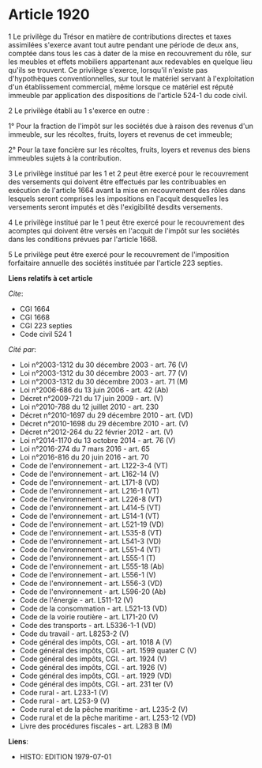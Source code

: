 # Article 1920

1  Le privilège du Trésor en matière de contributions directes et taxes assimilées s'exerce avant tout autre pendant une
période de deux ans, comptée dans tous les cas à dater de la mise en recouvrement du rôle, sur les meubles et effets
mobiliers appartenant aux redevables en quelque lieu qu'ils se trouvent. Ce privilège s'exerce, lorsqu'il n'existe pas
d'hypothèques conventionnelles, sur tout le matériel servant à l'exploitation d'un établissement commercial, même lorsque ce
matériel est réputé immeuble par application des dispositions de l'article 524-1 du code civil.

2  Le privilège établi au 1 s'exerce en outre :

1° Pour la fraction de l'impôt sur les sociétés due à raison des revenus d'un immeuble, sur les récoltes, fruits, loyers et
revenus de cet immeuble;

2° Pour la taxe foncière sur les récoltes, fruits, loyers et revenus des biens immeubles sujets à la contribution.

3  Le privilège institué par les 1 et 2 peut être exercé pour le recouvrement des versements qui doivent être effectués par
les contribuables en exécution de l'article 1664 avant la mise en recouvrement des rôles dans lesquels seront comprises les
impositions en l'acquit desquelles les versements seront imputés et dès l'exigibilité desdits versements.

4  Le privilège institué par le 1 peut être exercé pour le recouvrement des acomptes qui doivent être versés en l'acquit de
l'impôt sur les sociétés dans les conditions prévues par l'article 1668.

5  Le privilège peut être exercé pour le recouvrement de l'imposition forfaitaire annuelle des sociétés instituée par
l'article 223 septies.

**Liens relatifs à cet article**

_Cite_:

  - CGI 1664
  - CGI 1668
  - CGI 223 septies
  - Code civil 524 1

_Cité par_:

  - Loi  n°2003-1312 du 30 décembre 2003 - art. 76 (V)
  - Loi  n°2003-1312 du 30 décembre 2003 - art. 77 (V)
  - Loi n°2003-1312 du 30 décembre 2003 - art. 71 (M)
  - Loi n°2006-686 du 13 juin 2006 - art. 42 (Ab)
  - Décret n°2009-721 du 17 juin 2009 - art. (V)
  - Loi n°2010-788 du 12 juillet 2010 - art. 230
  - Décret n°2010-1697 du 29 décembre 2010 - art. (VD)
  - Décret n°2010-1698 du 29 décembre 2010 - art. (V)
  - Décret n°2012-264 du 22 février 2012 - art. (V)
  - Loi n°2014-1170 du 13 octobre 2014 - art. 76 (V)
  - Loi n°2016-274 du 7 mars 2016 - art. 65
  - Loi n°2016-816 du 20 juin 2016 - art. 70
  - Code de l'environnement - art. L122-3-4 (VT)
  - Code de l'environnement - art. L162-14 (V)
  - Code de l'environnement - art. L171-8 (VD)
  - Code de l'environnement - art. L216-1 (VT)
  - Code de l'environnement - art. L226-8 (VT)
  - Code de l'environnement - art. L414-5 (VT)
  - Code de l'environnement - art. L514-1 (VT)
  - Code de l'environnement - art. L521-19 (VD)
  - Code de l'environnement - art. L535-8 (VT)
  - Code de l'environnement - art. L541-3 (VD)
  - Code de l'environnement - art. L551-4 (VT)
  - Code de l'environnement - art. L555-1 (T)
  - Code de l'environnement - art. L555-18 (Ab)
  - Code de l'environnement - art. L556-1 (V)
  - Code de l'environnement - art. L556-3 (VD)
  - Code de l'environnement - art. L596-20 (Ab)
  - Code de l'énergie - art. L511-12 (V)
  - Code de la consommation - art. L521-13 (VD)
  - Code de la voirie routière - art. L171-20 (V)
  - Code des transports - art. L5336-1-1 (VD)
  - Code du travail - art. L8253-2 (V)
  - Code général des impôts, CGI. - art. 1018 A (V)
  - Code général des impôts, CGI. - art. 1599 quater C (V)
  - Code général des impôts, CGI. - art. 1924 (V)
  - Code général des impôts, CGI. - art. 1926 (V)
  - Code général des impôts, CGI. - art. 1929 (VD)
  - Code général des impôts, CGI. - art. 231 ter (V)
  - Code rural - art. L233-1 (V)
  - Code rural - art. L253-9 (V)
  - Code rural et de la pêche maritime - art. L235-2 (V)
  - Code rural et de la pêche maritime - art. L253-12 (VD)
  - Livre des procédures fiscales - art. L283 B (M)

**Liens**:

  - HISTO: EDITION 1979-07-01
